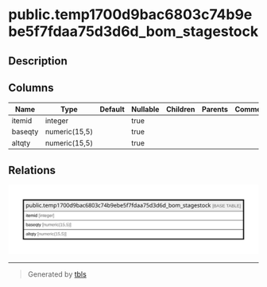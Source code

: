 # public.temp1700d9bac6803c74b9ebe5f7fdaa75d3d6d_bom_stagestock

## Description

## Columns

| Name | Type | Default | Nullable | Children | Parents | Comment |
| ---- | ---- | ------- | -------- | -------- | ------- | ------- |
| itemid | integer |  | true |  |  |  |
| baseqty | numeric(15,5) |  | true |  |  |  |
| altqty | numeric(15,5) |  | true |  |  |  |

## Relations

![er](public.temp1700d9bac6803c74b9ebe5f7fdaa75d3d6d_bom_stagestock.svg)

---

> Generated by [tbls](https://github.com/k1LoW/tbls)

